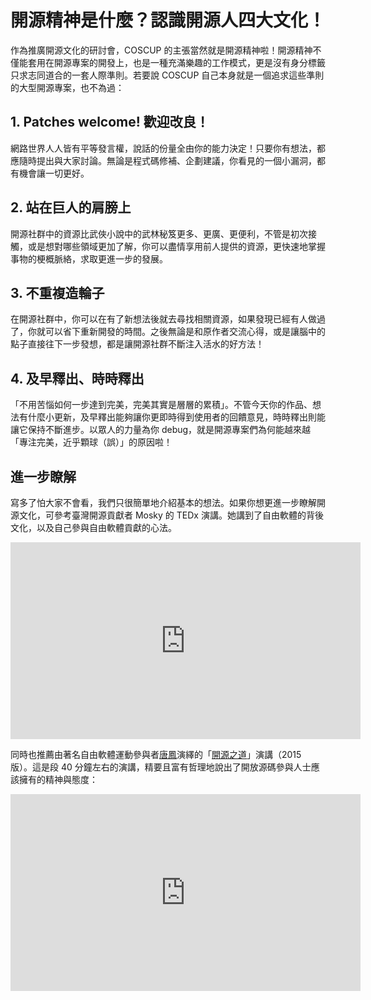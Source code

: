 # 開源精神是什麼？認識開源人四大文化！

作為推廣開源文化的研討會，COSCUP 的主張當然就是開源精神啦！開源精神不僅能套用在開源專案的開發上，也是一種充滿樂趣的工作模式，更是沒有身分標籤只求志同道合的一套人際準則。若要說 COSCUP 自己本身就是一個追求這些準則的大型開源專案，也不為過：

## 1. Patches welcome! 歡迎改良！
網路世界人人皆有平等發言權，說話的份量全由你的能力決定！只要你有想法，都應隨時提出與大家討論。無論是程式碼修補、企劃建議，你看見的一個小漏洞，都有機會讓一切更好。

## 2. 站在巨人的肩膀上
開源社群中的資源比武俠小說中的武林秘笈更多、更廣、更便利，不管是初次接觸，或是想對哪些領域更加了解，你可以盡情享用前人提供的資源，更快速地掌握事物的梗概脈絡，求取更進一步的發展。

## 3. 不重複造輪子
在開源社群中，你可以在有了新想法後就去尋找相關資源，如果發現已經有人做過了，你就可以省下重新開發的時間。之後無論是和原作者交流心得，或是讓腦中的點子直接往下一步發想，都是讓開源社群不斷注入活水的好方法！

## 4. 及早釋出、時時釋出
「不用苦惱如何一步達到完美，完美其實是層層的累積」。不管今天你的作品、想法有什麼小更新，及早釋出能夠讓你更即時得到使用者的回饋意見，時時釋出則能讓它保持不斷進步。以眾人的力量為你 debug，就是開源專案們為何能越來越「專注完美，近乎顆球（誤）」的原因啦！

## 進一步瞭解

寫多了怕大家不會看，我們只很簡單地介紹基本的想法。如果你想更進一步瞭解開源文化，可參考臺灣開源貢獻者 Mosky 的 TEDx 演講。她講到了自由軟體的背後文化，以及自己參與自由軟體貢獻的心法。

<iframe width="560" height="315" src="https://www.youtube.com/embed/vX7DK2-Mvso" frameborder="0" allowfullscreen></iframe>

同時也推薦由著名自由軟體運動參與者[唐鳳](https://zh.wikipedia.org/wiki/%E5%94%90%E9%B3%B3)演繹的「[開源之道](http://audrey.nu/-/2015/05/16/open-source-enlightenment-2015)」演講（2015 版）。這是段 40 分鐘左右的演講，精要且富有哲理地說出了開放源碼參與人士應該擁有的精神與態度：

<iframe width="560" height="315" src="https://www.youtube.com/embed/gLvSzANww2M?rel=0" frameborder="0" allowfullscreen></iframe>
